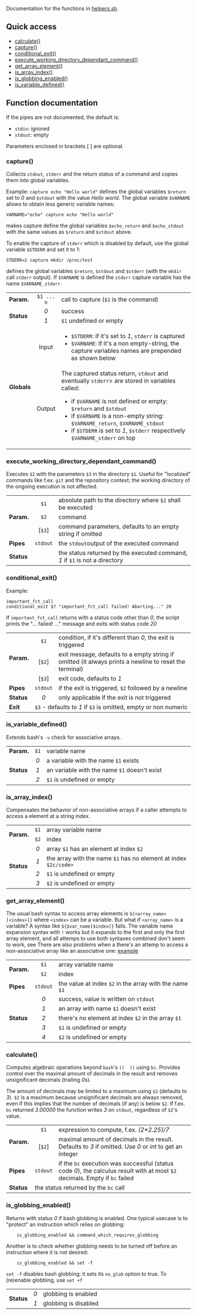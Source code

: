 Documentation for the functions in [helpers.sh](helpers.sh).

## Quick access
- [calculate()](#calculate)
- [capture()](#capture)
- [conditional_exit()](#conditional_exit)
- [execute_working_directory_dependant_command()](#execute_working_directory_dependant_command)
- [get_array_element()](#get_array_element)
- [is_array_index()](#is_array_index)
- [is_globbing_enabled()](#is_globbing_enabled)
- [is_variable_defined()](#is_variable_defined)

## Function documentation
If the pipes are not documented, the default is:
- `stdin`: ignored
- `stdout`: empty

Parameters enclosed in brackets [ ] are optional.

### capture()
Collects `stdout`, `stderr` and the return status of a command and copies them into global variables.

Example: `capture echo "Hello world"` defines the global variables `$return` set to *0* and `$stdout` with the value 
*Hello world*. The global variable `$VARNAME` allows to obtain less generic variable names:

	VARNAME="echo" capture echo "Hello world"
makes capture define the global variables `$echo_return` and `$echo_stdout` with the same values as `$return` and `$stdout` above.

To enable the capture of `stderr` which is disabled by default, use the global variable `$STDERR` and set it to *1*: 

	STDERR=1 capture mkdir /proc/test
defines the global variables `$return`, `$stdout` and `$stderr` (with the `mkdir` call `stderr` output). If `$VARNAME` is 
defined the `stderr` capture variable has the name `$VARNAME_stderr`.
<table>
        <tr><td><b>Param.</b></td><td align="center"><code>$1 ... n</code></td><td width="75%">call to capture (<code>$1</code> is the command)</td></tr>
        <tr><td rowspan="2"><b>Status</b></td>
		<td align="center"><em>0</em></td><td>success</td></tr>
	<tr>	<td align="center"><em>1</em></td><td><code>$1</code> undefined or empty</td></tr>
	<tr><td rowspan="2"><b>Globals</b></td>
                <td align="center">Input</td><td>
			<ul>
		                <li><code>$STDERR</code>: if it's set to <em>1</em>, <code>stderr</code> is captured</li>
				<li><code>$VARNAME</code>: if it's a non empty-string, the capture variables names are prepended as shown below</li>
			</ul>
	</td></tr>
        <tr>    <td align="center">Output</td><td>
		The captured status return, <code>stdout</code> and eventually <code>stderr</code>> are stored in variables called:
		<ul>
			<li>if <code>$VARNAME</code> is not defined or empty: <code>$return</code> and <code>$stdout</code></li>
			<li>if <code>$VARNAME</code> is a non-empty string: <code>$VARNAME_return</code>, <code>$VARNAME_stdout</code></li>
			<li>if <code>$STDERR</code> is set to <em>1</em>, <code>$stderr</code> respectively <code>$VARNAME_stderr</code> on top</li>
		</ul>
	</td></tr>
</table>

### execute_working_directory_dependant_command()
Executes `$2` with the parameters `$3` in the directory `$1`. Useful for "localized" commands like f.ex. `git` and the repository context; 
the working directory of the ongoing execution is not affected.
<table>
        <tr><td rowspan="3"><b>Param.</b></td>
                <td align="center"><code>$1</code></td><td width="90%">absolute path to the directory where <code>$2</code> shall be executed</td></tr>
        <tr>    <td align="center"><code>$2</code></td><td>command</td></tr>
        <tr>    <td align="center">[<code>$3</code>]</td><td>command parameters, defaults to an empty string if omitted</td></tr>
        <tr><td><b>Pipes</b></td><td align="center"><code>stdout</code></td><td>the <code>stdout</code>output of the executed command</td></tr>
        <tr><td><b>Status</b></td><td align="center"></td><td>the status returned by the executed command, <em>1</em> if <code>$1</code> is not a directory</td></tr>
</table>

### conditional_exit()
Example:
```
important_fct_call
conditional_exit $? "important_fct_call failed! Aborting..." 20
````
If `important_fct_call` returns with a status code other than *0*, the script prints the "... failed! ..." message and exits with status code *20*

<table>
        <tr><td rowspan="3"><b>Param.</b></td>
                <td align="center"><code>$1</code></td><td width="90%">condition, if it's different than <em>0</em>, the exit is triggered</td></tr>
        <tr>    <td align="center">[<code>$2</code>]</td><td>exit message, defaults to a empty string if omitted (it always prints a newline to reset
                  the terminal)</td></tr>
        <tr>    <td align="center">[<code>$3</code>]</td><td>exit code, defaults to <em>1</em></td></tr>
        <tr><td><b>Pipes</b></td><td align="center"><code>stdout</code></td><td>if the exit is triggered, <code>$2</code> followed by a newline</td></tr>
        <tr><td><b>Status</b></td><td align="center"><em>0</em></td><td>only applicable if the exit is not triggered</td></tr>
        <tr><td><b>Exit</b></td><td colspan="2"><code>$3</code> - defaults to <em>1</em> if <code>$3</code> is omitted, empty or non numeric</td></tr>
</table>

### is_variable_defined()
Extends bash's `-v` check for associative arrays. 

<table>
        <tr><td><b>Param.</b></td><td align="center"><code>$1</code></td><td width="90%">variable name</td></tr>
        <tr><td rowspan="3"><b>Status</b></td>
                <td align="center"><em>0</em></td><td>a variable with the name <code>$1</code> exists</td></tr>
                <td align="center"><em>1</em></td><td>an variable with the name <code>$1</code> doesn't exist</td></tr>
                <td align="center"><em>2</em></td><td><code>$1</code> is undefined or empty</td></tr>
</table>

### is_array_index()
Compensates the behavior of non-associative arrays if a caller attempts to access a element at a string index. 
<table>
        <tr><td rowspan="2"><b>Param.</b></td>
                <td align="center"><code>$1</code></td><td width="90%">array variable name</td></tr>
        <tr>    <td align="center"><code>$2</code></td><td>index</td></tr>
        <tr><td rowspan="4"><b>Status</b></td>
                <td align="center"><em>0</em></td><td>array <code>$1</code> has an element at index <code>$2</code></td></tr>
        <tr>    <td align="center"><em>1</em></td><td>the array with the name <code>$1</code> has no element at index <code>$2c/code></td></tr>
        <tr>    <td align="center"><em>2</em></td><td><code>$1</code> is undefined or empty</td></tr>
        <tr>    <td align="center"><em>3</em></td><td><code>$2</code> is undefined or empty</td></tr>
</table>

### get_array_element()
The usual bash syntax to access array elements is `${<array_name>[<index>]}` where `<index>` can be a variable. But what if `<array_name>` is a variable? 
A syntax like `${$var_name[$index]}` fails. The variable name expansion syntax with `!` works but it expands to the first and only 
the first array element, and all attemps to use both syntaxes combined don't seem to work, see []()
There are also problems when a there's an attemp to access a non-associative array like an associative one: [example]()
<table>
        <tr><td rowspan="2"><b>Param.</b></td>
                <td align="center"><code>$1</code></td><td width="90%">array variable name</td></tr>
        <tr>    <td align="center"><code>$2</code></td><td>index</td></tr>
	<tr><td><b>Pipes</b></td><td><code>stdout</code></td><td>the value at index <code>$2</code> in the array with the name <code>$1</code></td></tr>
	<tr><td rowspan="5"><b>Status</b></td>
                <td align="center"><em>0</em></td><td>success, value is written on <code>stdout</code></td></tr>
		<td align="center"><em>1</em></td><td>an array with name <code>$1</code> doesn't exist</td></tr>
		<td align="center"><em>2</em></td><td>there's no element at index <code>$2</code> in the array <code>$1</code></td></tr>
		<td align="center"><em>3</em></td><td><code>$1</code> is undefined or empty</td></tr>
		<td align="center"><em>4</em></td><td><code>$2</code> is undefined or empty</td></tr>
        <tr>
</table>

### calculate()
Computes algebraic operations beyond `bash`'s `((  ))` using `bc`. Provides control over the maximal amount of decimals in the result and removes 
unsignificant decimals (trailing *0*s). 

The amount of decimals may be limited to a maximum using `$2` (defaults to *3*). `$2` is a maximum because
unsignificant decimals are always removed, even if this implies that the number of decimals (if any) is below `$2`.
If f.ex. `bc` returned  *3.00000* the function writes *3* on `stdout`, regardless of `$2`'s value. 
<table>
        <tr><td rowspan="2"><b>Param.</b></td>
                <td align="center"><code>$1</code></td><td width="90%">expression to compute, f.ex. <em>(2*2.25)/7</em></td></tr>
        <tr>    <td align="center">[<code>$2</code>]</td><td>maximal amount of decimals in the result. Defaults to <em>3</em> if omitted. 
		Use <em>0</em> or <em>int</em> to get an integer</td></tr>
        <tr><td><b>Pipes</b></td><td align="center"><code>stdout</code></td><td>if the <code>bc</code> execution was successful (status code <em>0</em>),
	 the calculus result with at most <code>$2</code> decimals. Empty if <code>bc</code> failed</td></tr>
        <tr><td><b>Status</b></td><td colspan="2">the status returned by the <code>bc</code> call</td></tr>
</table>

### is_globbing_enabled()
Returns with status *0* if bash globbing is enabled. One typical usecase is to "protect" an instruction which relies on globbing:

        is_globbing_enabled && command_which_requires_globbing
Another is to check whether globbing needs to be turned off before an instruction where it is not desired:

        is_globbing_enabled && set -f
`set -f` disables bash globbing; it sets its `no_glob` option to true. To (re)enable globbing, use `set +f`

<table>
        <tr><td rowspan="2"><b>Status</b></td>
                <td align="center"><em>0</em></td><td width="90%">globbing is enabled</td></tr>
        <tr>    <td align="center"><em>1</em></td><td>globbing is disabled</td></tr>
</table>
